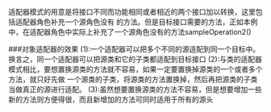 适配器模式的用意是将接口不同而功能相同或者相近的两个接口加以转换，这里包括适配器角色补充一个源角色没有
的方法。但是目标接口需要的方法，正如本例中，在适配器角色中实际上补充了一个源角色没有的方法sampleOperation2()


###对象适配器的效果
(1):一个适配器可以把多个不同的源适配到同一个目标中。换言之，同一个适配器可以把源类和它的子类都适配到目标接口
(2):与类的适配器模式相比，要想置换源类的方法就不容易，如果一定要置换掉源类的一个或者多个方法，就只好先做
一个源类的子类，将源类的方法置换掉，然后再把源类的子类当做真正的源进行适配。
(3):虽然想要置换源类的方法不容易，但是想要增加一些新的方法则方便得很，而且新增加的方法可同时适用于所有的源头